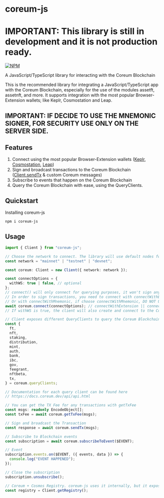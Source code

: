 # coreum-js

# IMPORTANT: This library is still in development and it is not production ready.

[![NPM](https://nodei.co/npm/coreum-js.png?downloads=true&downloadRank=true&stars=true)](https://nodei.co/npm/coreum-js/)

A JavaScript/TypeScript library for interacting with the Coreum Blockchain

This is the recommended library for integrating a JavaScript/TypeScript app with the Coreum Blockchain, especially for the use of the modules assetft, assetnft, and more. It supports integration with the most popular Browser-Extension wallets; like Keplr, Cosmostation and Leap.

## IMPORTANT: IF DECIDE TO USE THE **MNEMONIC SIGNER**, FOR SECURITY USE ONLY ON THE SERVER SIDE.

## Features

1. Connect using the most popular Browser-Extension wallets ([Keplr](https://www.keplr.app#extension), [Cosmostation](https://www.cosmostation.io/wallet#extension), [Leap](https://www.leapwallet.io/download))
2. Sign and broadcast transactions to the Coreum Blockchain ([Client.sendTx](https://musical-sawine-260235.netlify.app/classes/client#sendTx) & custom Coreum messages)
3. Subscribe to events that happen on the Coreum Blockchain
4. Query the Coreum Blockchain with ease, using the QueryClients.

## Quickstart

Installing coreum-js

```console
npm i coreum-js
```

## Usage

```typescript
import { Client } from "coreum-js";

// Choose the network to connect. The library will use default nodes for this.
const network = "mainnet" | "testnet" | "devnet";

const coreum: Client = new Client({ network: network });

const connectOptions = {
  withWS: true | false, // optional
};
// connect() will only connect for querying purposes, it won't sign any transaction.
// In order to sign transactions, you need to connect with connectWithExtension (currently only working with Keplr)
// Or with connectWithMnemonic, if choose connectWithMnemonic, DO NOT USE ON CLIENT SIDE.
await coreum.connect(connectOptions); // connectWithExtension || connectWithMnemonic
// If withWS is true, the client will also create and connect to the Coreum Websocket.

// Client exposes different QueryClients to query the Coreum Blockchain with ease.
const {
  ft,
  nft,
  staking,
  distribution,
  mint,
  auth,
  bank,
  ibc,
  gov,
  feegrant,
  nftbeta,
  tx,
} = coreum.queryClients;

// Documentation for each query client can be found here
// https://docs.coreum.dev/api/api.html

// You can get the TX Fee for any transactions with getTxFee
const msgs: readonly EncodeObject[];
const txFee = await coreum.getTxFee(msgs);

// Sign and broadcast the Transaction
const response = await coreum.sendTx(msgs);

// Subscribe to Blockchain events
const subscription = await coreum.subscribeToEvent($EVENT);

// Event
subscription.events.on($EVENT, ({ events, data }) => {
  console.log("EVENT HAPPENED");
});

// Close the subscription
subscription.unsubscribe();

// Coreum + Cosmos Registry. coreum-js uses it internally, but it exposes it in case you have other uses for it
const registry = Client.getRegistry();
```
